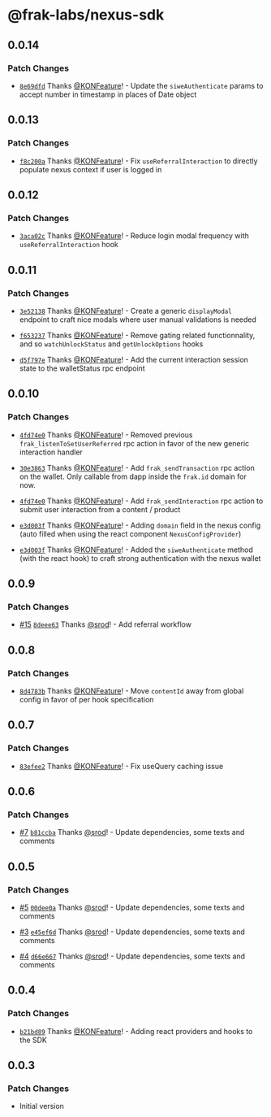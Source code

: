 # @frak-labs/nexus-sdk

## 0.0.14

### Patch Changes

- [`8e69dfd`](https://github.com/frak-id/wallet/commit/8e69dfd51015bfbbe9f02d2ae5431da1459e7a1f) Thanks [@KONFeature](https://github.com/KONFeature)! - Update the `siweAuthenticate` params to accept number in timestamp in places of Date object

## 0.0.13

### Patch Changes

- [`f8c200a`](https://github.com/frak-id/wallet/commit/f8c200acb1304b9390509ad440a47ba336b578d9) Thanks [@KONFeature](https://github.com/KONFeature)! - Fix `useReferralInteraction` to directly populate nexus context if user is logged in

## 0.0.12

### Patch Changes

- [`3aca02c`](https://github.com/frak-id/wallet/commit/3aca02c223236c3d176edff6130d8ebb874262d5) Thanks [@KONFeature](https://github.com/KONFeature)! - Reduce login modal frequency with `useReferralInteraction` hook

## 0.0.11

### Patch Changes

- [`3e52138`](https://github.com/frak-id/wallet/commit/3e521385bb1c0e452da21eb746781730c9269250) Thanks [@KONFeature](https://github.com/KONFeature)! - Create a generic `displayModal` endpoint to craft nice modals where user manual validations is needed

- [`f653237`](https://github.com/frak-id/wallet/commit/f653237a1b2b4d4cba926ebc01dba1d9c5d9b717) Thanks [@KONFeature](https://github.com/KONFeature)! - Remove gating related functionnality, and so `watchUnlockStatus` and `getUnlockOptions` hooks

- [`d5f797e`](https://github.com/frak-id/wallet/commit/d5f797e6c981fef852df523d7ea6a6baebb59af7) Thanks [@KONFeature](https://github.com/KONFeature)! - Add the current interaction session state to the walletStatus rpc endpoint

## 0.0.10

### Patch Changes

- [`4fd74e0`](https://github.com/frak-id/wallet/commit/4fd74e03d93584109e9a308900fc4a30f517724c) Thanks [@KONFeature](https://github.com/KONFeature)! - Removed previous `frak_listenToSetUserReferred` rpc action in favor of the new generic interaction handler

- [`30e3863`](https://github.com/frak-id/wallet/commit/30e3863dfdbfa80d319d988226b64d73c668a7bf) Thanks [@KONFeature](https://github.com/KONFeature)! - Add `frak_sendTransaction` rpc action on the wallet. Only callable from dapp inside the `frak.id` domain for now.

- [`4fd74e0`](https://github.com/frak-id/wallet/commit/4fd74e03d93584109e9a308900fc4a30f517724c) Thanks [@KONFeature](https://github.com/KONFeature)! - Add `frak_sendInteraction` rpc action to submit user interaction from a content / product

- [`e3d003f`](https://github.com/frak-id/wallet/commit/e3d003f046b5215c83711af7758da76002216617) Thanks [@KONFeature](https://github.com/KONFeature)! - Adding `domain` field in the nexus config (auto filled when using the react component `NexusConfigProvider`)

- [`e3d003f`](https://github.com/frak-id/wallet/commit/e3d003f046b5215c83711af7758da76002216617) Thanks [@KONFeature](https://github.com/KONFeature)! - Added the `siweAuthenticate` method (with the react hook) to craft strong authentication with the nexus wallet

## 0.0.9

### Patch Changes

- [#15](https://github.com/frak-id/wallet/pull/15) [`8deee63`](https://github.com/frak-id/wallet/commit/8deee631ca182dc85dd29f157ae27350f7809c94) Thanks [@srod](https://github.com/srod)! - Add referral workflow

## 0.0.8

### Patch Changes

- [`8d4783b`](https://github.com/frak-id/wallet/commit/8d4783b0ba0143a720bfd765711932fa634f5ce4) Thanks [@KONFeature](https://github.com/KONFeature)! - Move `contentId` away from global config in favor of per hook specification

## 0.0.7

### Patch Changes

- [`83efee2`](https://github.com/frak-id/wallet/commit/83efee2971b163465eb34bce5de26f9c08c1e180) Thanks [@KONFeature](https://github.com/KONFeature)! - Fix useQuery caching issue

## 0.0.6

### Patch Changes

- [#7](https://github.com/frak-id/wallet/pull/7) [`b81ccba`](https://github.com/frak-id/wallet/commit/b81ccbafdc630d56b2f343e84b9d9df2b2e15668) Thanks [@srod](https://github.com/srod)! - Update dependencies, some texts and comments

## 0.0.5

### Patch Changes

- [#5](https://github.com/frak-id/wallet/pull/5) [`00dee0a`](https://github.com/frak-id/wallet/commit/00dee0a3d8750eddb69c2c138489ef0599ecb36c) Thanks [@srod](https://github.com/srod)! - Update dependencies, some texts and comments

- [#3](https://github.com/frak-id/wallet/pull/3) [`e45ef6d`](https://github.com/frak-id/wallet/commit/e45ef6d081dd7d4e0c868e31ce22412332925e80) Thanks [@srod](https://github.com/srod)! - Update dependencies, some texts and comments

- [#4](https://github.com/frak-id/wallet/pull/4) [`d66e667`](https://github.com/frak-id/wallet/commit/d66e667a0f62f6f81f4e01af665b20f85cb10a1b) Thanks [@srod](https://github.com/srod)! - Update dependencies, some texts and comments

## 0.0.4

### Patch Changes

- [`b21bd89`](https://github.com/frak-id/wallet/commit/b21bd89a501243b011a3daa673af10badbe632f2) Thanks [@KONFeature](https://github.com/KONFeature)! - Adding react providers and hooks to the SDK

## 0.0.3

### Patch Changes

- Initial version
